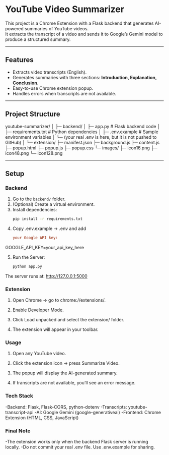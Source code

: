 # YouTube Video Summarizer

This project is a Chrome Extension with a Flask backend that generates AI-powered summaries of YouTube videos.  
It extracts the transcript of a video and sends it to Google’s Gemini model to produce a structured summary.

---

## Features
- Extracts video transcripts (English).
- Generates summaries with three sections: **Introduction, Explanation, Conclusion**.
- Easy-to-use Chrome extension popup.
- Handles errors when transcripts are not available.

---

## Project Structure
youtube-summarizer/
│
├─ backend/
│ ├─ app.py            # Flask backend code
│ ├─ requirements.txt       # Python dependencies
│ ├─ .env.example       # Sample environment variables
│ └─ (your real .env is here, but it is not pushed to GitHub)
│
└─ extension/
├─ manifest.json
├─ background.js
├─ content.js
├─ popup.html
├─ popup.js
├─ popup.css
└─ images/
├─ icon16.png
├─ icon48.png
└─ icon128.png


---

## Setup

### Backend
1. Go to the `backend/` folder.
2. (Optional) Create a virtual environment.
3. Install dependencies:
   ```bash
   pip install -r requirements.txt
4. Copy .env.example → .env and add 
    ```ini
    your Google API key:

GOOGLE_API_KEY=your_api_key_here

5. Run the Server:
    ```bash
    python app.py
The server runs at: http://127.0.0.1:5000

### Extension
1. Open Chrome → go to chrome://extensions/.

2. Enable Developer Mode.

3. Click Load unpacked and select the extension/ folder.

4. The extension will appear in your toolbar.

### Usage
1. Open any YouTube video.

2. Click the extension icon → press Summarize Video.

3. The popup will display the AI-generated summary.

4. If transcripts are not available, you’ll see an error message.

### Tech Stack 
-Backend: Flask, Flask-CORS, python-dotenv
-Transcripts: youtube-transcript-api
-AI: Google Gemini (google-generativeai)
-Frontend: Chrome Extension (HTML, CSS, JavaScript)

### Final Note
-The extension works only when the backend Flask server is running locally.
-Do not commit your real .env file. Use .env.example for sharing.
